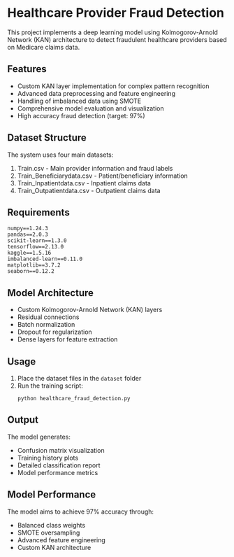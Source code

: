 # Healthcare Provider Fraud Detection

This project implements a deep learning model using Kolmogorov-Arnold Network (KAN) architecture to detect fraudulent healthcare providers based on Medicare claims data.

## Features

- Custom KAN layer implementation for complex pattern recognition
- Advanced data preprocessing and feature engineering
- Handling of imbalanced data using SMOTE
- Comprehensive model evaluation and visualization
- High accuracy fraud detection (target: 97%)

## Dataset Structure

The system uses four main datasets:
1. Train.csv - Main provider information and fraud labels
2. Train_Beneficiarydata.csv - Patient/beneficiary information
3. Train_Inpatientdata.csv - Inpatient claims data
4. Train_Outpatientdata.csv - Outpatient claims data

## Requirements

```
numpy==1.24.3
pandas==2.0.3
scikit-learn==1.3.0
tensorflow==2.13.0
kaggle==1.5.16
imbalanced-learn==0.11.0
matplotlib==3.7.2
seaborn==0.12.2
```

## Model Architecture

- Custom Kolmogorov-Arnold Network (KAN) layers
- Residual connections
- Batch normalization
- Dropout for regularization
- Dense layers for feature extraction

## Usage

1. Place the dataset files in the `dataset` folder
2. Run the training script:
   ```
   python healthcare_fraud_detection.py
   ```

## Output

The model generates:
- Confusion matrix visualization
- Training history plots
- Detailed classification report
- Model performance metrics

## Model Performance

The model aims to achieve 97% accuracy through:
- Balanced class weights
- SMOTE oversampling
- Advanced feature engineering
- Custom KAN architecture